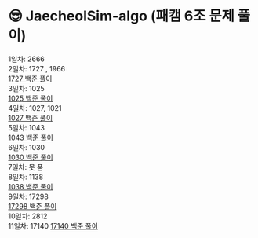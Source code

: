 #  😎 JaecheolSim-algo (패캠 6조 문제 풀이)
1일차: 2666 <br>
2일차: 1727 , 1966 <br>
 [1727 백준 풀이]( https://blog.naver.com/wocjf0513/223161311523)
<br>
3일차: 1025 <br>
 [1025 백준 풀이](https://blog.naver.com/wocjf0513/223162543183)
<br>
4일차: 1027, 1021 <br>
 [1027 백준 풀이](https://blog.naver.com/wocjf0513/223165809754)
<br>
5일차: 1043 <br>
 [1043 백준 풀이](https://blog.naver.com/wocjf0513/223166485359)
<br>
6일차: 1030 <br>
 [1030 백준 풀이](https://blog.naver.com/wocjf0513/223167460188)
<br>
7일차: 못 품
<br>
8일차: 1138 
<br>
 [1038 백준 풀이](https://blog.naver.com/wocjf0513/223172725202)
<br>
9일차: 17298 <br>
 [17298 백준 풀이](https://blog.naver.com/wocjf0513/223173922533) <br>
10일차: 2812 <br>
11일차: 17140 
 [17140 백준 풀이](https://wocjf0513.github.io/%EB%B0%B1%EC%A4%80%2017140/2023/08/09/%EB%B0%B1%EC%A4%80.html)


